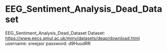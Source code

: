 # EEG_Sentiment_Analysis_Dead_Dataset
EEG_Sentiment_Analysis_Dead_Dataset
Dataset: https://www.eecs.qmul.ac.uk/mmv/datasets/deap/download.html
username: sreejasr
password: d9HuudRR
